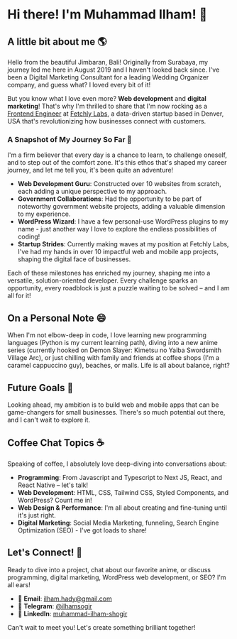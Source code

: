 # Hi there! I'm Muhammad Ilham! 👋

## A little bit about me 🌎

Hello from the beautiful Jimbaran, Bali! Originally from Surabaya, my journey led me here in August 2019 and I haven't looked back since. I've been a Digital Marketing Consultant for a leading Wedding Organizer company, and guess what? I loved every bit of it! 

But you know what I love even more? **Web development** and **digital marketing**! That's why I'm thrilled to share that I'm now rocking as a [Frontend Engineer](https://github.com/ilham-fetchly) at [Fetchly Labs](https://www.fetch.ly), a data-driven startup based in Denver, USA that's revolutionizing how businesses connect with customers.

### A Snapshot of My Journey So Far 🚀

I'm a firm believer that every day is a chance to learn, to challenge oneself, and to step out of the comfort zone. It's this ethos that's shaped my career journey, and let me tell you, it's been quite an adventure!

- **Web Development Guru**: Constructed over 10 websites from scratch, each adding a unique perspective to my approach.
- **Government Collaborations**: Had the opportunity to be part of noteworthy government website projects, adding a valuable dimension to my experience.
- **WordPress Wizard**: I have a few personal-use WordPress plugins to my name - just another way I love to explore the endless possibilities of coding!
- **Startup Strides**: Currently making waves at my position at Fetchly Labs, I've had my hands in over 10 impactful web and mobile app projects, shaping the digital face of businesses.

Each of these milestones has enriched my journey, shaping me into a versatile, solution-oriented developer. Every challenge sparks an opportunity, every roadblock is just a puzzle waiting to be solved – and I am all for it!

## On a Personal Note 😄

When I'm not elbow-deep in code, I love learning new programming languages (Python is my current learning path), diving into a new anime series (currently hooked on Demon Slayer: Kimetsu no Yaiba Swordsmith Village Arc), or just chilling with family and friends at coffee shops (I'm a caramel cappuccino guy), beaches, or malls. Life is all about balance, right?

## Future Goals 🎯

Looking ahead, my ambition is to build web and mobile apps that can be game-changers for small businesses. There's so much potential out there, and I can't wait to explore it.

## Coffee Chat Topics ☕️

Speaking of coffee, I absolutely love deep-diving into conversations about:

- **Programming**: From Javascript and Typescript to Next JS, React, and React Native – let's talk!
- **Web Development**: HTML, CSS, Tailwind CSS, Styled Components, and WordPress? Count me in!
- **Web Design & Performance**: I'm all about creating and fine-tuning until it's just right.
- **Digital Marketing**: Social Media Marketing, funneling, Search Engine Optimization (SEO) - I've got loads to share!

## Let's Connect! 🤝

Ready to dive into a project, chat about our favorite anime, or discuss programming, digital marketing, WordPress web development, or SEO? I'm all ears!

- 📧 **Email**: [ilham.hady@gmail.com](mailto:ilham.hady@gmail.com)
- 📱 **Telegram**: [@ilhamsogir](https://t.me/ilhamsogir)
- 💼 **LinkedIn**: [muhammad-ilham-shogir](https://www.linkedin.com/in/muhammad-ilham-shogir/)

Can't wait to meet you! Let's create something brilliant together!
